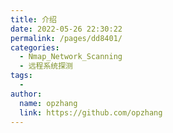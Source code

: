 ```yaml
---
title: 介绍
date: 2022-05-26 22:30:22
permalink: /pages/dd8401/
categories:
  - Nmap_Network_Scanning
  - 远程系统探测
tags:
  - 
author: 
  name: opzhang
  link: https://github.com/opzhang
---
```

